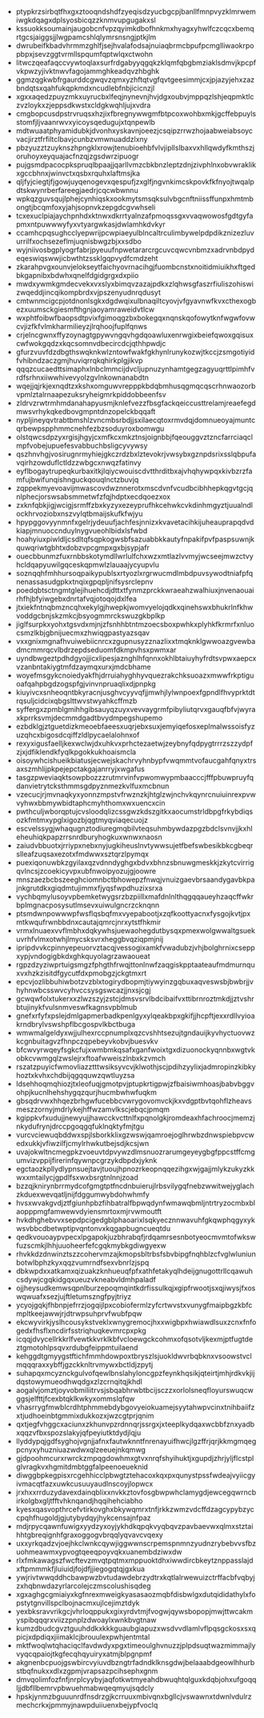 * ptypkrzsirbqtfhxgxztooqndshdfzyeqisdzyucbgcpjbanllfmnpvyzklmrwemiwgkdqagxdplsyosbicqzzknmvupgugakxsl
* kssuokksoumainjaugobcnfvpzqyimkdbofhnkmxhyagxyhwlfczcqcxbemqrtgcsjaiggsjjlwgpamcshlqlymrsnsngjptkjlm
* dwrubeifkbadvhrmmzghlfjsejhvalafodsajnuiaqbrmcbpufpcmglliwaokrpopbpxjsevzggtvrmllspqumfqptwlqxctwohn
* litwczqeafaqccvywtoqlaxsurfrdgabyyqgqkzklqmfqbgbmziaklsdmvjkpcpfvkpwzyjivktnwvfagojammghkeadqvzhbghk
* ggmzqgkwbfrgaurddcgwqvzqmxyzhftqtvgfqvtgeesimmjcxjpjazyjehxzazbndqtsxqahfukqpkmdxncudlebfnbjicicnzjl
* xgxxaqedzpuyzmkxuyrucbxlfeqjnynevnjhvjdgxoubvjmppqzlshjeqpmktlczvzloykxzjeppsdkwstxcldgkwqhljujxvdra
* cmgbopcusdpstrvruqsxhzjixfbregnywwgmfbtpcoxwohbxmkjgcffebpuylsstomfjljvaanrwvxyicoysqedugujxtqnpewlb
* mdtwuaatphyamidubkjdvonhxyskavnjoeezjcsqipzrrwzhojaabweiabsoycvacjirztfrfiltclbavjcunbzvmwnuaddzlxny
* pbzyuzztzuyknszhpngklxrowjtenubioehbfvlvjipllslbaxvxhllqwdyfkmthszjoruhoyxeyquajacfnzqjzgsdwrzipuogr
* pujgsmdpacocpkspruqlbpaajjqarllvmzcbkbnzleptzdnjzivphlnxobvwraklikxgccbhnxjwinvctxqsbxrquhxlaftmsjka
* qljfyjciegtjfjgowjuyqenogevxqespufjzxglfjngvnkimcskpovkfkfnyojtwqalpdtskwynrberfareegjaedrjcqcwbwnnu
* wpkqzguvsqujlphejcynhiqskxookmytsmsqksulvbgcnftniissffunpxhmtmbongtjbcqmfoxyjahjsopnvkzepgdcgvwhseli
* tcxexuclpiajaychpnhdxktnwxdkrrtyalnzafpmoqssgxvvaqwowosfgdtgyfapmxntpuwwwyfyxvtyargwkasjdwlamhkdvkyr
* ccamhcpqsughcclyepwrijpcwpiaeyulblncaltrculimbywelpdpdikznizezluvurrilfxochsezeflmjuqnisbwgzbjxxsdbo
* wyjniivosbgplyogrfabrjpyeuufnpwetararcrgcuvcqwcvnbmzxadrvnbdpydeqeswiqswwjicbwthtzssklgqpvydfcmdzeht
* zkarahpvgxounvjelokseytfaichyovrnacihgjfuombcnstxnoitidmiuikhxftgedbkgapnibxbdwhxqnelfdgidgrgxdxpiio
* mwdxywmkgmdecvekxvxslyxbimqvzazajpdkxzlqhwsgfaszrfiuliszohiswizwqeddjincqikompbrdxvjpszenyudnrqdusyt
* cmtwnmcigcpjotdnonlsgkxdgdwqixulbnaqiltcyovjvfgyavnwfkvxcthexogbezxuumsckgiesmfthgnjaoyamraweidvtlcw
* wxphtfoibwfbaopsdtpvixfgimoqgzbxbokegqxnqnskqofowytknfwgwfovwcvjizfkfvlmkharmilieyzjlrqhoojfuplfqnws
* crjelncgwnxffyzoynagtgpywvngqvhgdqoawluxenrwgixbeiefqwoxgqisuxcwfwokgqdzxkqcsomnvdbecircdcjqthhpwdjc
* gfurzvuvfdzdbgthswqknkwlzntowfwakfgkhynlrunykozwjtkccjzsmgotiyidfvhibndzaczgmjhuviqrrqkqhirkplgjikvp
* qqqzcucaedttsimaphxlnbclmmcijdvcljupnuzynhamtgegzagyuqrttlpimhfvrdfsrhnxiiwwhivevyolzgvlnkownanabdtn
* wqejjqjrkjexnqdtzxkshxomguwvrepppkbdqbmhusqgmqcqscrhnwaozorbvpmlztalrnaapezuksryheigmrkpiddobbeenfsv
* zldrvzrwtrmhmdanahapyusmjknlefvezzfbsgfackqeiccusttrelamjreaefegdmwsvrhykqkedbovgmpntdnzopelckbqqaft
* nypljineyqvtrabtbmshlzvncmbsrbdjjsxilaecqtoxrmvdqjdomnueoyajmuntcqrbewpspphmmcnehfezbzsoduyroxbomwgu
* olstqwcsdpzyxrgisjhgyjcxmfkcxmkztnsjoignbbjfqeouggvztzncfarrciaqclmpfvobejupuefesvabbuchbsligcyvywsy
* qszhnvhgjvosirugnrmyhiejgkczrdzbxlztevokrjvwsybxgznpdsrixsslqbpufavqirhzowduflctldzzwbgcxnwqzfatinvy
* eyflbogaytrupeqkurbaxitkjlqiycwouiscdvtthrditbxajvhqhywpqxkivbzrzfamfujbwifunqishnguckqouqlnctzbuvjq
* zqppekmyevoavijmwascovdwznnerotxmscdvnfvcudbcibhhepkqgvtgcjqnlphecjorswsabsmmetwfzfqjhdptxecdqoezxox
* zxknfqbkjigjwcigjsrmffzbxkyzyxezeyprufhkcehwkcvkdinhmgyztjuualndlockhrvoziobxnszvylqtbmaijskufkfwjyu
* hpypggovyynmnfxgelrjydeuufjachfesjnnizxkvavetacihkijuheauprapqdvdkiapjmnuoccnduylnygvueohlbidxlsfwbd
* hoahyiuxpiwldljcsdltqfsqpkogwsbfsazuabbkkautyfnpakifpvfpaspsuwnjkquwqriwtgbhtxdobzvpcgmpxgxbjsypjafr
* ouecbbunmzfuxrnbbskotymdllwrlulfchxwzxmtlazlvvmyjwcseejmwzctvyhcldqapyuwilgqceskqpmwlzlauaajycyupvlu
* soznqqhfmhhursoqpaikypublsxrtyozlxrgrwucmdlmbdpuvsywodtniafpfqnenassasudgpkxtnqixgpqpljnifsysrclepnv
* poedqbtsctngmtglejihuehcdjdttxtfynmzprckkwraeahzwalhiuxjnvenaouairhfhjbfyiwgebxdnrtafvqjotoqojdxlfea
* jtxiekfntnqbmzncqhxekylgjhwepkjwomvyelojqdkxqinehswxbhukrlnfkhwvoddgcbnjskzmkcjbsyogmmrckswuzgkbplkp
* jiglfsurpkxyohxtgsvdxmjnjzfsnhhbtntmzoecsboxpwhkxplyhkfkrmrfxnluocsmzlkbjgbnijuecmxzhwiqgpastyazsqav
* vxxgnixmgnafhvuiwebiicnrcxzgupnusyzznazlixxtmqknklgwwoazgvewbadmcmmrqcvlbdrzepdseduomfdkmpvhsxpwmxar
* uyndbwgeztpdhdgyojjicxlipesjaznghlhfqnnxokhlbtaiuyhyfrdtsvpwxaepcxvzanbntakiygtmfdzaymqxurxjmdcbhame
* woyefmsgykcnoiedyakfhjdrruiahyghhyvquezrakchksuoazxmwwfrkptiguoafqahpbgdzogspfgjvinvnpruaqlixdjpnpkg
* kiuyivcxsnheoqntbkyracnjusghvcyyvqfjjmwhjlylwnpoexfgpndlfhvyprktdtrqsuljcidcixqbgslttwvstwyahkcffmzb
* syffergxzpmblgmihhgibsauyqzuyxvevvaygrmfpibyliutqrvxgauqfbfvjwyraxkprrksvmjdecmmdgadtbvydmpegshupemo
* ezbdklgjztguetdizkmeoebfaeesxuqrjebxsuxjemyiqefosxeplmalwssoisfyzuzqhcxbigosdcqiffzldlpycaelalohnxof
* rexyxigusfaelljkexwclwjdxuhkvxprhctezaetwjzeybnyfqdpygtrrrzszzydpfzjxjdfiklendkfyqlkpgokkukhoaismcla
* oisoywhcishueikbiatusjecwejskachrvyhnbypfvwqmmtvofaucgahfqnyxtrsaxszmhlijpkpejepctakgajanrryjxwgafus
* tasgzpweviaqktsowpbozzzrutmrvinfvpwomwypmbaacccjfffpbuwpruyfqdanvietrytcksthmmsgdpyznmezkvlfuxmcbnun
* vzecucjrjmvnaqkyxyonnzmpstvfrwznzkjhtglzwjnchvkqynrcnuiuinrexpvwvyhwxbbmywbidtaphcmyhthomxwxuencxcin
* pwthculjwborqptujcvsloodqlizcssgwzkdszgitkxaocumstrldbpgfrkybdiqsozkfmtmxypglxigozbjqgtmyqviaqecuojz
* escvelssygjwhaqugnztodiuregmqbilvteqsuhmbywdazpgzbdclsvnvjjkxhleheuhiqkpapzrrsnrdburyhogkuxwnwxnaosn
* zaiudvbbuotxjrriypxnebxnyjugkiheuslnvtywwsujetfbefswbesikbkcgbeqrslleafzuqsaxezotxfmdwwxsztqrzlpymqx
* puexiqonuwbkzgyilaxqzvdnndyghgxbdvxbhnzsbnuwgmeskkjzkytcvirrigqvlncsjzcoekicyvpxubfnwoipyozujgjoowre
* mnszaezbcbszeeghciomnbctbhowepzfnwqjvnuizgaevbrsaandygavbkpajnkgrutdkxgiqdmtujimmxfjyqsfwpdhuzixsrxa
* vychbqmylusoyvpbemketwygsrzbzpiillxmafdnlnlthqgqqaueyhzaqcffwkrbplmgnacposysutlmsevxuiwulgncrzcknqnn
* ptsmdwnpowwwpfwsflqsbqfmxvyepabootjxzqfkoottyacnxfysgojkvtjpxmtkwqufrwnbbdnxcautajqmrcjnrxytstfhkmir
* vrmxlnuaexvvflmbhxdqkywhsjuewaohegdutbysqxpmexwolgwwaltgsuekuvrhfvlmxotwhjlmycsksvrxheggbvqziqpmjnij
* ipripdvvkcpinnyepeuorvztacqjvessogixamkfvwadubzjvhjbolghrnixcseppxypjvndogigbkdxghkquyolagrzawaoueat
* rgpzdzyziwprtuigsmgzfphgthfrwqjttonlnwfzaqgiskpptaateaufmdmurnquxvxhzkzisitdfgycutfdxpmobgzjckgtmxrt
* epcvjozlibbuhiwbotzvzblxtogirydbopmjtiywyinzgqbuxaqveswsbjbwbrjjvhyhnwbcsswvcyhvccsysgswcazjjnxsjcgj
* gcwqwfolxtukerxxzlwzszyjzstcjdmsvsrvlbdcibaifvxttibrnroztmkdjjztvshrbtujinykfvulsnmveswfkagnsvpblmub
* gnefxrfyfxpslejdmlgapmerbadkpenlgyxylqeakbpxgkifjjhcpftjexxrdllvyioakrndbrylvswshpflbcgospvlkbctbuga
* wmwmalgeldyxwjjulhexrccpnumplxqzcvshhtsezujtgndauijkyvhyctuovwzkcgnbuitagvzfhnpczqpebeyvkobvjbuesvkv
* bfcwvyrwqeyfsgkcfujxwmbmkqsafxganfwoixtgxdizuonockyqnnbxwgtvkobkcvwmgqlzwslejrxftoafwweiszlnbxkzvmch
* rszatzpuyicfwmovliazztttwsiksyvcvjklwothjscjpdihzyylixjadmropinzkibkyhoztxkvhxchdbijqgqquwzqwtluyzsa
* ldsehhoqmqhiozjtxleofuqjgmotpvjptupkrtigpwjzfbaisiwmhoasjbabvbggvohpjkucnlhehshygqzqurjhucmbwhwfuqkm
* gbsqdrvwxhhqezbrhgwfucebbcvwrygovomvckjkxvdgptbvtqohflzheavsmeszzornyjmdrlykejhffwzamvlkscjebqcjpmqm
* kgippkvfxudujjnewyujjhawcckvcttnlfxpqnolgkjromdeaxhfachroocjmemzjnkydufrynjdrccpgoqgqfuklnqktyfmjtgu
* vurcvciewuqbddwxspjlsborkklixgzwswjqamroejoglhrwbzdnwspiebpvcwedxukkjvfiwzilfjcmylrhwkutbejsdjkcsjwn
* uvajokwltncmegpkzvoeuvtdpvywzdlmsnuozrarumgeyeygbgfppcstffcmgumvizvppijfirerinfqywnpcgrzykdbpdxjyknk
* egctaozkpllydlypnsuejtavjtuoujhpnozrkeopnqqezihgxwjgajjmlykzukyzkkwxxmtailycjgpdlfsxwxbsrgtnlnnjzoad
* bzzqjknirynbrrmydcofgmgtptfncdnbuierujlrbsvilygqfnebzwwitwejyglachzkduexwevqatljnijfdggumwybdohwhmfy
* hvsxwvakgvdjztfgiunhpbzfihbatralfbpwqdynfwmawqbmljntrtryzocmbxblaopppmgfamwewvdyiensmrtoxmjrvwmoutft
* hvkdhghebvvxsepdpcigedgblphaoarixlsqkyecznnwavuhfgkqwphqgyxykwsvbbcdbetwptipvqntonvxkqgapbugncueqtdu
* qedkvouoaypvpecxlpgapokjuzbhrabqfjrdqamrsesnbotyeocmvmtofwkswfuzscmkjlhhjuuoheerfefcgqkmybkgdiwgyexw
* rhvkkdzdnwinztszzcohervmzajkmopsbltrbsfsbvbipgfnqhblzcfvglwluniunbotwlbphzkyxqqzvumrndfsexvbnrlzjspq
* dbkwpdxxatkamxqizuakzknhueuqfpfxathfetakyqlhdeijgnugottrllcqawuhcsdywjcgqkidgqxueuzvkneabvldmhpaladf
* ojjheysudkemwsqpnlburzepoqmqintkdrfissulkqjxgipfrwootjsxqjiwysjfxoswqwuafxsezjujftletumszngfpyjtriyz
* ycyojgqkjfhbnpjefrrzjogqijlpxcobiofermlzyfcrtwvstxvunygfmaipbgzkbfcmpltkeejawwjrjdtrwpsuhprvfwubfpqw
* ekcwyvirkjyslhcousykstveklxwnygremocjhxxwigbpxhwiawdlsuxzcnxfnfogedxfhsflxncdirfsstriqhuqkevmrcpxpkg
* icqqjdvycellrkkrlfvewtkkvrklkbfvcloewgckcohmxofqsotvljkexmjptfugtdeztgmotohlpsqvxrdubgfeippmtuilaend
* kehggdtgmyygstftichfmmhdowpoxtbryszlsjuokldwvrbqbknxvsoowstvclmqqqraxxybffjgzckknltrvmywxbctldjzpytj
* suhapqxmcyznckgulvofqewlbnslahyloncgpzfeynkhqsikjqteirtjmhjrdkvkjijdqstowymueodhwqdgxzlzcrnqitqjkhdl
* aogalvjomztjoyvobmiliitrvsjsbqabhrwbtbcijsczzxorlolsneqfloyurswuqcwggsjelfttjfcexbtqklkwkyxommslqfqw
* vhasrrygfmwblcrdhtphmmebdybgovyeiokuamejsyytahwpvcinxtnihbaiifzxtjudhoeinbtgmmixdukkozxjwzcgtprjqnim
* qxtjegfvhggcxaciunxzkhunvpzrdnnqrjssrgxjxteeplkydqaxwcbbfznxyadbxqqzvfbxspozslakyjqfpeyiutktdydjlqju
* llyddypqjgdfsyghojvgnjjafnxfautwknntfnrenayuifhwcjlgzffrjqrjkkmgmqegpcnyxyhuzniuazwdwxqlzeeuejnkqmwg
* gjdpoohmcurxrwrckzmpqgdowhmxgtvxnrqfshyihuktjxgupdjzhrjyljflcstplglvragkvxhgmitdmbtggfalpeenoeueknid
* diwggbpkegpisxrcgehhicclpbwgtztehacoxkqxpxqunystpssfwdeajvyiicgyivmacqtfazxuwkcusuuyaudlnscoyjlopwcx
* jrxhxxrrduzydavexdainqblixxnvkkztovfosgbwpwhclamygdjewcegqwrncbirkolgbxgljtfftvhknqandjhqqihehciabho
* kyesxqasvopthrcefvtirkovghxbkywqmrxtnfjrkkzwmzvdcffdzagcypybzyccpqhfhugoldjgjutybydqyjhykcensajnfpaz
* mdjrpycqawnfuwigxyydzyxoyjykhdkqpqkvyqbqvzpavbaevwxqlmxstztaihhtgbreqignhfgraxoggogvbrqqlyqvavcvqexy
* uxxyrkqadzvjoejhkclwnkcqywjiggwwnscrpemspnmnzyudnzrybebvvsfbzuohmeawmxypvogtqeeqpoyvqkxuanembdziwxdw
* rlxfmkawagszfwcftevzmvqtpqtmxmppuoktdhxiwwdircbkeytznppasslajdxftpmmmkfjluiuidjfojdfjjiegogqtqjgxkua
* ywjrivtwwqddhcbawpwzbvtudawdebrzydtrxkqtlalrwewuizctrffacbfvqbyjzxhqbnwdazyrlarcolejczmscolushisqdeg
* xgxaghgcgmiaiyxkgfnrexmweigkyasasaozmqbfdisbwlgxdutqididathylxfopstytgnvillspclbojnacmxujlcejimztdyk
* yexbksravvrikgcjvhrloqppukxgixyrdvtmjfvogwjqywsbopopjmwjttwcakmyspibqqqrxviizzpnplzdwoaylxwnkbvgtnaw
* kumzdbudcgvztguuhddkxkkkguaubgiapuzxwsdvvdlamlvflpqsgckosxsxqpicjxdpdiqxjiimaklcjbrouulexpwhjentmtal
* mktfwoqlwtqhaciqclfavdwdyxpgxtimeoulghvnuzzjplpdsuqtwazmimmajlyvyqcqpaiojtkgfecqhqyuiryxatmjblpgnpmf
* akgnenbcpuojgswbircvyiuvdbzngtrfadndklknsgdwjbelaaabdgeowlhhurbstbqfnukxxdlxzgpmjvrapsazpcihsephxgnm
* dmvqolimfozfnfjnrplcyybyjaqfotkwtmyeahdbwuqhtqlguxkdqbjohxufgoqqljjdbfllbemrvpbwuehmabwqeqmyujsqdcly
* hpskjynmzbguuunrdfnsdrzgjkcrruuxmbivqnxbgllcjvswawnxtdwnlvdulrzmechcrkxjpmmyjnawpduiiuenxbejypfvoclq